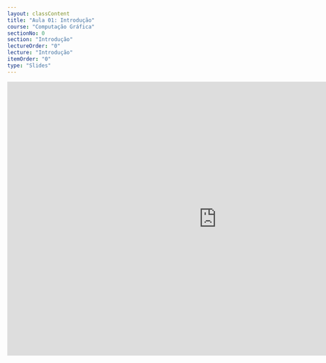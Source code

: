 ```yaml
---
layout: classContent
title: "Aula 01: Introdução"
course: "Computação Gráfica"
sectionNo: 0
section: "Introdução"
lectureOrder: "0"
lecture: "Introdução"
itemOrder: "0"
type: "Slides"
---
```


<iframe src="https://docs.google.com/presentation/d/e/2PACX-1vQAIE1Qc36QgGIVJ9spuDxvu2T28H4d0AKZgqxF50OZL0zXv3pbHZijxxh-aJKjF7ie4MloqVswFcRo/embed?start=false&loop=false&delayms=60000" frameborder="0" width="960" height="629" allowfullscreen="true" mozallowfullscreen="true" webkitallowfullscreen="true"></iframe>